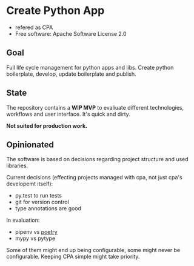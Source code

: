 # Create Python App

 * refered as CPA
 * Free software: Apache Software License 2.0

## Goal

Full life cycle management for python apps and libs.  Create python boilerplate, develop, update boilerplate and publish.


## State

The repository contains a **WIP MVP** to evaliuate different technologies, workflows and user interface.  It's quick and dirty.

**Not suited for production work.**


## Opinionated

The software is based on decisions regarding project structure and
used libraries.

Current decisions (effecting projects managed with cpa, not just cpa's developemt itself):

 * py.test to run tests
 * git for version control
 * type annotations are good

In evaluation:

 * pipenv vs [poetry](https://poetry.eustace.io/)
 * mypy vs pytype


Some of them might end up being configurable, some might never be configurable.  Keeping CPA simple might take priority.

